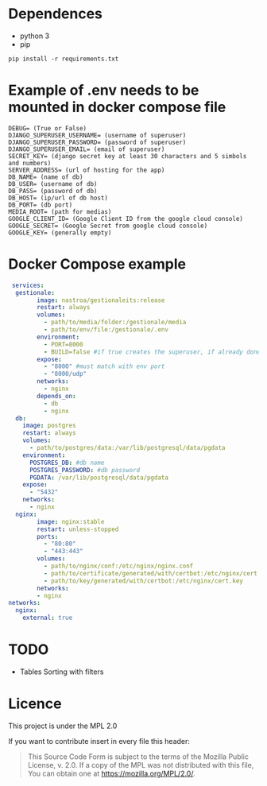 # Dependences

- python 3
- pip

`pip install -r requirements.txt`

# Example of .env needs to be mounted in docker compose file

```
DEBUG= (True or False)
DJANGO_SUPERUSER_USERNAME= (username of superuser)
DJANGO_SUPERUSER_PASSWORD= (password of superuser)
DJANGO_SUPERUSER_EMAIL= (email of superuser)
SECRET_KEY= (django secret key at least 30 characters and 5 simbols and numbers)
SERVER_ADDRESS= (url of hosting for the app)
DB_NAME= (name of db)
DB_USER= (username of db)
DB_PASS= (password of db)
DB_HOST= (ip/url of db host)
DB_PORT= (db port)
MEDIA_ROOT= (path for medias)
GOOGLE_CLIENT_ID= (Google Client ID from the google cloud console)
GOOGLE_SECRET= (Google Secret from google cloud console)
GOOGLE_KEY= (generally empty)
```

# Docker Compose example

```yaml
 services:
  gestionale:
        image: nastroa/gestionaleits:release
        restart: always
        volumes:
          - path/to/media/folder:/gestionale/media
          - path/to/env/file:/gestionale/.env
        environment:
          - PORT=8000
          - BUILD=false #if true creates the superuser, if already done please set it false
        expose:
          - "8000" #must match with env port
          - "8000/udp"
        networks:
          - nginx
        depends_on:
          - db
          - nginx
  db:
    image: postgres
    restart: always
    volumes:
      - path/to/postgres/data:/var/lib/postgresql/data/pgdata
    environment:
      POSTGRES_DB: #db name
      POSTGRES_PASSWORD: #db password
      PGDATA: /var/lib/postgresql/data/pgdata
    expose:
      - "5432"
    networks:
      - nginx
  nginx:
        image: nginx:stable
        restart: unless-stopped
        ports:
          - "80:80"
          - "443:443"
        volumes:
          - path/to/nginx/conf:/etc/nginx/nginx.conf
          - path/to/certificate/generated/with/certbot:/etc/nginx/cert.crt
          - path/to/key/generated/with/certbot:/etc/nginx/cert.key
        networks:
        - nginx
networks:
  nginx:
    external: true
```

# TODO

- Tables Sorting with filters

# Licence

This project is under the MPL 2.0

If you want to contribute insert in every file this header:
> This Source Code Form is subject to the terms of the Mozilla Public
License, v. 2.0. If a copy of the MPL was not distributed with this
file, You can obtain one at https://mozilla.org/MPL/2.0/.
